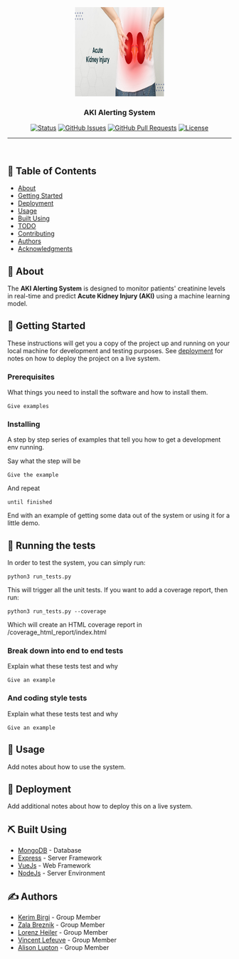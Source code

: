 <p align="center">
  <a href="" rel="noopener">
 <img width=200px height=200px src="img/aki.png" alt="Project logo"></a>
</p>

<h3 align="center">AKI Alerting System</h3>

<div align="center">

[![Status](https://img.shields.io/badge/status-active-success.svg)]()
[![GitHub Issues](https://img.shields.io/github/issues/kylelobo/The-Documentation-Compendium.svg)](https://github.com/kylelobo/The-Documentation-Compendium/issues)
[![GitHub Pull Requests](https://img.shields.io/github/issues-pr/kylelobo/The-Documentation-Compendium.svg)](https://github.com/kylelobo/The-Documentation-Compendium/pulls)
[![License](https://img.shields.io/badge/license-MIT-blue.svg)](/LICENSE)

</div>

---

<p align="center"> 
    <br> 
</p>

## 📝 Table of Contents

- [About](#about)
- [Getting Started](#getting_started)
- [Deployment](#deployment)
- [Usage](#usage)
- [Built Using](#built_using)
- [TODO](../TODO.md)
- [Contributing](../CONTRIBUTING.md)
- [Authors](#authors)
- [Acknowledgments](#acknowledgement)

## 🧐 About <a name = "about"></a>

The **AKI Alerting System** is designed to monitor patients' creatinine levels in real-time and predict **Acute Kidney Injury (AKI)** using a machine learning model.

## 🏁 Getting Started <a name = "getting_started"></a>

These instructions will get you a copy of the project up and running on your local machine for development and testing purposes. See [deployment](#deployment) for notes on how to deploy the project on a live system.

### Prerequisites

What things you need to install the software and how to install them.

```
Give examples
```

### Installing

A step by step series of examples that tell you how to get a development env running.

Say what the step will be

```
Give the example
```

And repeat

```
until finished
```

End with an example of getting some data out of the system or using it for a little demo.

## 🔧 Running the tests <a name = "tests"></a>

In order to test  the system, you can simply run:

```shell
python3 run_tests.py
```

This will trigger all the unit tests.
If you want to add a coverage report, then run:

```shell
python3 run_tests.py --coverage
```

Which will create an HTML coverage report in /coverage_html_report/index.html

### Break down into end to end tests

Explain what these tests test and why

```
Give an example
```

### And coding style tests

Explain what these tests test and why

```
Give an example
```

## 🎈 Usage <a name="usage"></a>

Add notes about how to use the system.

## 🚀 Deployment <a name = "deployment"></a>

Add additional notes about how to deploy this on a live system.

## ⛏️ Built Using <a name = "built_using"></a>

- [MongoDB](https://www.mongodb.com/) - Database
- [Express](https://expressjs.com/) - Server Framework
- [VueJs](https://vuejs.org/) - Web Framework
- [NodeJs](https://nodejs.org/en/) - Server Environment

## ✍️ Authors <a name = "authors"></a>

- [Kerim Birgi](mailto:kerim.birgi24@imperial.ac.uk) - Group Member
- [Zala Breznik](mailto:zala.breznik24@imperial.ac.uk) - Group Member
- [Lorenz Heiler](mailto:lorenz.heiler24@imperial.ac.uk) - Group Member
- [Vincent Lefeuve](mailto:vincent.lefeuve24@imperial.ac.uk) - Group Member
- [Alison Lupton](mailto:alison.lupton24@imperial.ac.uk) - Group Member




